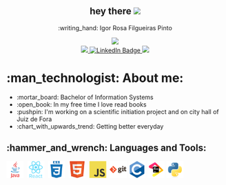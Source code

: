 

<div id="header" align="center">
  <h2>
      hey there
      <img src="https://media.giphy.com/media/hvRJCLFzcasrR4ia7z/giphy.gif" width="30px"/>
  </h2>
  <p>:writing_hand: Igor Rosa Filgueiras Pinto</p>
  <img src="https://media.giphy.com/media/1NYkJ0wTvncdXV5dN5/giphy.gif"/>
  <div id="badges">
    <a href="https://www.instagram.com/rpsigor/" target="_blank">
      <img src="https://img.shields.io/badge/-Instagram-%23E4405F?style=for-the-badge&logo=instagram&logoColor=white" target="_blank">
    </a>
    <a href="https://www.linkedin.com/in/igor-rosa-88a5b71bb/" target="_blank">
      <img src="https://img.shields.io/badge/LinkedIn-blue?style=for-the-badge&logo=linkedin&logoColor=white" target="_blank" alt="LinkedIn Badge">
    </a>
    <a href="mailto:igorrosafilgueiras@gmail.com" target="_blank">
      <img src="https://img.shields.io/badge/-Gmail-%23333?style=for-the-badge&logo=gmail&logoColor=white" target="_blank">
    </a>
    </div>
</div>

<div id="body" align="left">
  <div id="about">
  <h1>:man_technologist: About me:</h1>
  <ul>
    <li> :mortar_board: Bachelor of Information Systems </li>
    <li> :open_book: In my free time I love read books </li>
    <li> :pushpin: I'm working on a scientific initiation project and on city hall of Juiz de Fora </li>
    <li> :chart_with_upwards_trend: Getting better everyday </li>
  </ul>
  </div id="languages-tools">
     <h2>
      :hammer_and_wrench: Languages and Tools:
     </h2>
     <img src="https://github.com/devicons/devicon/blob/master/icons/java/java-original-wordmark.svg" title="Java" alt="Java" width="40" height="40"/>&nbsp;
     <img src="https://github.com/devicons/devicon/blob/master/icons/react/react-original-wordmark.svg" title="React" alt="React" width="40" height="40"/>&nbsp;
     <img src="https://github.com/devicons/devicon/blob/master/icons/css3/css3-plain-wordmark.svg"  title="CSS3" alt="CSS" width="40" height="40"/>&nbsp;
     <img src="https://github.com/devicons/devicon/blob/master/icons/html5/html5-original.svg" title="HTML5" alt="HTML" width="40" height="40"/>&nbsp;
     <img src="https://github.com/devicons/devicon/blob/master/icons/javascript/javascript-original.svg" title="JavaScript" alt="JavaScript" width="40" height="40"/>&nbsp;
     <img src="https://github.com/devicons/devicon/blob/master/icons/git/git-original-wordmark.svg" title="Git" **alt="Git" width="40" height="40"/>
     <img src="https://github.com/devicons/devicon/blob/master/icons/c/c-original.svg" title="C" **alt="C" width="40" height="40"/>
     <img src="https://github.com/devicons/devicon/blob/master/icons/jetbrains/jetbrains-original.svg" title="Git" **alt="Git" width="40" height="40"/>
     <img src="https://github.com/devicons/devicon/blob/master/icons/python/python-original.svg" title="Git" **alt="Git" width="40" height="40"/>


     
  <div>
  
  </div>
</div>
